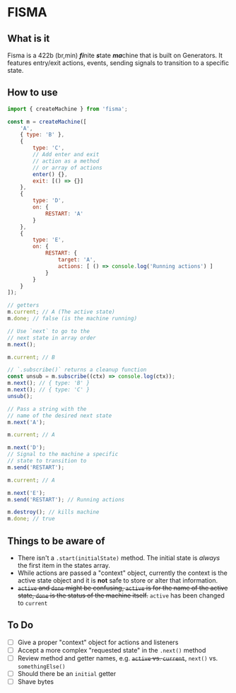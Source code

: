 # FISMA

## What is it

Fisma is a 422b (br,min) ***fi***nite ***s***tate ***ma***chine that is built on Generators. It features entry/exit actions, events, sending signals to transition to a specific state.

## How to use

```js
import { createMachine } from 'fisma';

const m = createMachine([
    'A',
    { type: 'B' },
    {
        type: 'C',
        // Add enter and exit 
        // action as a method
        // or array of actions
        enter() {},
        exit: [() => {}]
    },
    {
        type: 'D',
        on: {
            RESTART: 'A'
        }
    },
    {
        type: 'E',
        on: {
            RESTART: {
                target: 'A',
                actions: [ () => console.log('Running actions') ]
            }
        }
    }
]);

// getters
m.current; // A (The active state)
m.done; // false (is the machine running)

// Use `next` to go to the
// next state in array order
m.next();

m.current; // B

// `.subscribe()` returns a cleanup function
const unsub = m.subscribe((ctx) => console.log(ctx));
m.next(); // { type: 'B' }
m.next(); // { type: 'C' }
unsub();

// Pass a string with the
// name of the desired next state
m.next('A');

m.current; // A

m.next('D');
// Signal to the machine a specific
// state to transition to
m.send('RESTART');

m.current; // A

m.next('E');
m.send('RESTART'); // Running actions

m.destroy(); // kills machine
m.done; // true
```

## Things to be aware of

- There isn't a `.start(initialState)` method. The initial state is _always_ the first item in the states array.
- While actions are passed a "context" object, currently the context is the active state object and it is **not** safe to store or alter that information.
- ~~`active` and `done` might be confusing, `active` is for the name of the active state, `done` is the status of the machine itself.~~ `active` has been changed to `current`

## To Do
- [ ] Give a proper "context" object for actions and listeners
- [ ] Accept a more complex "requested state" in the `.next()` method
- [ ] Review method and getter names, e.g. ~~`active` vs. `current`~~, `next()` vs. `somethingElse()`
- [ ] Should there be an `initial` getter
- [ ] Shave bytes